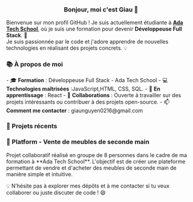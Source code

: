 <div align="center">
  <h3>Bonjour, moi c'est Giau 👋</h3>
</div>

Bienvenue sur mon profil GitHub ! Je suis actuellement étudiante à [**Ada Tech School**](https://adatechschool.fr/), où je suis une formation pour devenir **Développeuse Full Stack**. 🚀  
Je suis passionnée par le code et j'adore apprendre de nouvelles technologies en réalisant des projets concrets. 💡  

<h3> 📚 À propos de moi</h3>  
- 🎓 <strong>Formation</strong> : Développeuse Full Stack - Ada Tech School  
- 💻 <strong>Technologies maîtrisées</strong> :JavaScript,HTML, CSS, SQL.
- 🌱 <strong>En apprentissage</strong> :  React
- 🤝 <strong>Collaborations</strong> : Ouverte à travailler sur des projets intéressants ou contribuer à des projets open-source.  
- 📫 <strong>Comment me contacter</strong> : giaunguyen0216@gmail.com

 <h3> 💼 Projets récents</h3>
<h3> 🛒 Platform - Vente de meubles de seconde main</h3>  
Projet collaboratif réalisé en groupe de 8 personnes dans le cadre de ma formation à **Ada Tech School**.  
L'objectif est de créer une plateforme permettant de vendre et d'acheter des meubles de seconde main de manière simple et intuitive.

💡 N’hésite pas à explorer mes dépôts et à me contacter si tu veux collaborer ou juste discuter de code ! 😄
